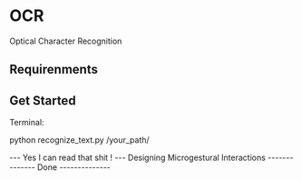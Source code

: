 # OCR
Optical Character Recognition

## Requirenments

## Get Started

Terminal:

python recognize_text.py /your_path/


--- Yes I can read that shit ! ---
Designing
Microgestural
Interactions
-------------- Done --------------



